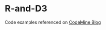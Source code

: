 # R-and-D3

Code examples referenced on [CodeMine Blog](https://blog.codemine.be/posts/20150315-r-and-d3/)

